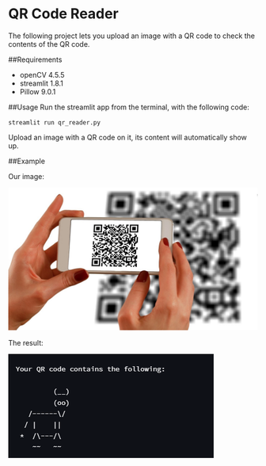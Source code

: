 # QR Code Reader

The following project lets you upload an image with a QR code to check the contents of the QR code.

##Requirements
- openCV 4.5.5
- streamlit 1.8.1
- Pillow 9.0.1

##Usage
Run the streamlit app from the terminal, with the following code:

    streamlit run qr_reader.py    

Upload an image with a QR code on it, its content will automatically show up.


##Example

Our image:

![](qr_code.jpg)

The result:

![](result.png)
